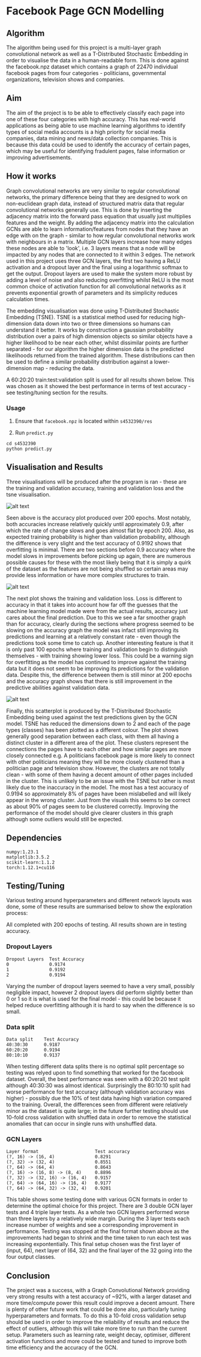 # Facebook Page GCN Modelling

## Algorithm
The algorithm being used for this project is a multi-layer graph convolutional network as well as a T-Distributed Stochastic Embedding
in order to visualise the data in a human-readable form. This is done against the facebook.npz dataset which contains a graph of 
22470 individual facebook pages from four categories - politicians, governmental organizations, television shows and companies.

## Aim
The aim of the project is to be able to effectively classify each page into one of these four categories with high accuracy. This has real-world applications as being able to use machine learning algorithms to identify types of social media accounts is a high priority for social media companies, data mining and news/data collection companies. This is because this data could be used to identify the accuracy of certain pages, which may be useful for identifying fradulent pages, false information or improving advertisements.

## How it works
Graph convolutional networks are very similar to regular convolutional networks, the primary difference being that they are designed to work on non-euclidean graph data, instead of structured matrix data that regular convolutional networks generally use. This is done by inserting the adjacency matrix into the forward pass equation that usually just multiplies features and the weight. By adding the adjacency matrix into the calculation GCNs are able to learn information/features from nodes that they have an edge with on the graph - similar to how regular convolutional networks work with neighbours in a matrix. Multiple GCN layers increase how many edges these nodes are able to 'look', i.e. 3 layers means that a node will be impacted by any nodes that are connected to it within 3 edges. The network used in this project uses three GCN layers, the first two having a ReLU activation and a dropout layer and the final using a logarithmic softmax to get the output. Dropout layers are used to make the system more robust by adding a level of noise and also reducing overfitting whilst ReLU is the most common choice of activation function for all convolutional networks as it prevents exponential growth of parameters and its simplicity reduces calculation times.

The embedding visualisation was done using T-Distributed Stochastic Embedding (TSNE). TSNE is a statistical method used for reducing high-dimension data down into two or three dimensions so humans can understand it better. It works by construction a gaussian probability distribution over a pairs of high dimension objects so similar objects have a higher likelihood to be near each other, whilst dissimilar points are further separated - for our algorithm the higher dimension data is the predicted likelihoods returned from the trained algorithm. These distributions can then be used to define a similar probability distribution against a lower-dimension map - reducing the data. 

A 60:20:20 train:test:validation split is used for all results shown below. This was chosen as it showed the best performance in terms of test accuracy - see testing/tuning section for the results.


### Usage

1. Ensure that `facebook.npz` is located within `s4532390/res`

2. Run `predict.py`
```
cd s4532390
python predict.py
```

## Visualisation and Results

Three visualisations will be produced after the program is ran - these are the training and validation accuracy, training and validation loss and the tsne visualisation.

![alt text](./res/accuracy.PNG)

Seen above is the accuracy plot produced over 200 epochs. Most notably, both accuracies increase relatively quickly until approximately 0.9, after which the rate of change slows and goes almost flat by epoch 200. Also, as expected training probability is higher than validation probability, although the difference is very slight and the test accuracy of 0.9192 shows that overfitting is minimal. There are two sections before 0.9 accuracy where the model slows in improvements before picking up again, there are numerous possible causes for these with the most likely being that it is simply a quirk of the dataset as the features are not being shuffled so certain areas may provide less information or have more complex structures to train.

![alt text](./res/loss.PNG)

The next plot shows the training and validation loss. Loss is different to accuracy in that it takes into account how far off the guesses that the machine learning model made were from the actual results, accuracy just cares about the final prediction. Due to this we see a far smoother graph than for accuracy, clearly during the sections where progress seemed to be slowing on the accuracy graph the model was infact still improving its predictions and learning at a relatively constant rate - even though the predictions took some time to catch up. Another interesting feature is that it is only past 100 epochs where training and validation begin to distinguish themselves - with training showing lower loss. This could be a warning sign for overfitting as the model has continued to improve against the training data but it does not seem to be improving its predictions for the validation data. Despite this, the difference between them is still minor at 200 epochs and the accuracy graph shows that there is still improvement in the predictive abilities against validation data.

![alt text](./res/TSNE.PNG)

Finally, this scatterplot is produced by the T-Distributed Stochastic Embedding being used against the test predictions given by the GCN model. TSNE has reduced the dimensions down to 2 and each of the page types (classes) has been plotted as a different colour. The plot shows generally good separation between each class, with them all having a distinct cluster in a different area of the plot. These clusters represent the connections the pages have to each other and how similar pages are more closely connected e.g. A politicians facebook page is more likely to connect with other politicians meaning they will be more closely clustered than a politician page and television show.
However, the clusters are not totally clean - with some of them having a decent amount of other pages included in the cluster. This is unlikely to be an issue with the TSNE but rather is most likely due to the inaccuracy in the model. The most has a test accuracy of 0.9194 so approximately 8% of pages have been mislabelled and will likely appear in the wrong cluster. Just from the visuals this seems to be correct as about 90% of pages seem to be clustered correctly. Improving the performance of the model should give clearer clusters in this graph although some outliers would still be expected.


## Dependencies

```
numpy:1.23.1
matplotlib:3.5.2
scikit-learn:1.1.2
torch:1.12.1+cu116
```

## Testing/Tuning

Various testing around hyperparameters and different network layouts was done, some of these results are summarised below to show the exploration process:

All completed with 200 epochs of testing.
All results shown are in testing accuracy.

### Dropout Layers
```
Dropout Layers  Test Accuracy
0               0.9174
1               0.9192
2               0.9194
```
Varying the number of dropout layers seemed to have a very small, possibly negligible impact, however 2 dropout layers did perform slightly better than 0 or 1 so it is what is used for the final model - this could be because it helped reduce overfitting although it is hard to say when the difference is so small.

### Data split
```
Data split    Test Accuracy
40:30:30      0.9187
60:20:20      0.9194
80:10:10      0.9137
```
When testing different data splits there is no optimal split percentage so testing was relyed upon to find something that worked for the facebook dataset. Overall, the best performance was seen with a 60:20:20 test split although 40:30:30 was almost identical. Surprisingly the 80:10:10 split had worse performance for test accuracy (although validation accuracy was higher) - possibly due the 10% of test data having high variation compared to the training. Overall, the differences seen from different were relatively minor as the dataset is quite large; in the future further testing should use 10-fold cross validation with shuffled data in order to remove the statistical anomalies that can occur in single runs with unshuffled data.

### GCN Layers
```
Layer format                     Test accuracy
(?, 16) -> (16, 4)               0.8291
(?, 32) -> (32, 4)               0.8551
(?, 64) -> (64, 4)               0.8643
(?, 16) -> (16, 8) -> (8, 4)     0.8896
(?, 32) -> (32, 16) -> (16, 4)   0.9157
(?, 64) -> (64, 16) -> (16, 4)   0.9177
(?, 64) -> (64, 32) -> (32, 4)   0.9201
```
This table shows some testing done with various GCN formats in order to determine the optimal choice for this project. There are 3 double GCN layer tests and 4 triple layer tests. As a whole two GCN layers performed worse than three layers by a relatively wide margin. During the 3 layer tests each increase number of weights and see a corresponding improvement in performance. Testing was stopped at the final format shown above as the improvements had began to shrink and the time taken to run each test was increasing expontentially. This final setup chosen was the first layer of (input, 64), next layer of (64, 32) and the final layer of the 32 going into the four output classes.


## Conclusion

The project was a success, with a Graph Convolutional Network providing very strong results with a test accuracy of ~92%, with a larger dataset and more time/compute power this result could improve a decent amount. There is plenty of other future work that could be done also, particularly tuning hyperparameters and formats. To do this a 10-fold cross validation setup should be used in order to improve the reliability of results and reduce the effect of outliers, although this will take more time to run than the current setup. Parameters such as learning rate, weight decay, optimiser, different activation functions and more could be tested and tuned to improve both time efficiency and the accuracy of the GCN.

